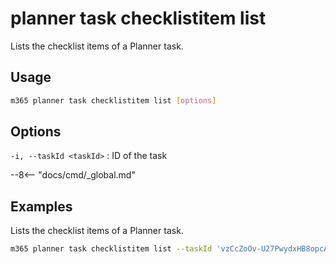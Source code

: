 # planner task checklistitem list

Lists the checklist items of a Planner task.

## Usage

```sh
m365 planner task checklistitem list [options]
```

## Options

`-i, --taskId <taskId>`
: ID of the task

--8<-- "docs/cmd/_global.md"

## Examples

Lists the checklist items of a Planner task.

```sh
m365 planner task checklistitem list --taskId 'vzCcZoOv-U27PwydxHB8opcADJo-'
```